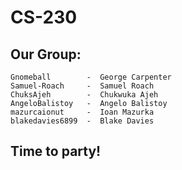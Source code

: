 # CS-230

## Our Group:

```
Gnomeball        -  George Carpenter
Samuel-Roach     -  Samuel Roach
ChuksAjeh        -  Chukwuka Ajeh
AngeloBalistoy   -  Angelo Balistoy
mazurcaionut     -  Ioan Mazurka
blakedavies6899  -  Blake Davies
```

## Time to party!
